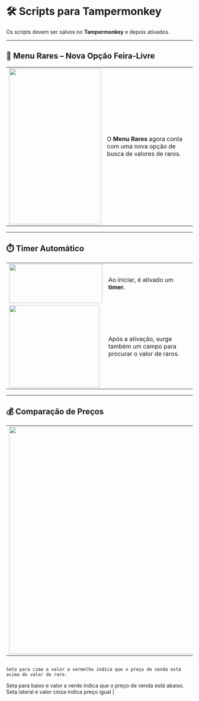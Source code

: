 # 🛠️ Scripts para Tampermonkey

Os scripts devem ser salvos no **Tampermonkey** e depois ativados.

---

## 📌 Menu Rares – Nova Opção Feira-Livre
| | |
|---|---|
| <img width="248" height="422" src="https://github.com/user-attachments/assets/d0be8edf-9ae3-4fa1-ae4a-3d13b98a5f34" /> | O **Menu Rares** agora conta com uma nova opção de busca de valores de raros. |

---

## ⏱️ Timer Automático
| | |
|---|---|
| <img width="252" height="106" src="https://github.com/user-attachments/assets/de6ade53-8dc4-427f-bf46-c54536fc1847" /> | Ao iniciar, é ativado um **timer**. |
| <img width="244" height="222" src="https://github.com/user-attachments/assets/bb8b9210-b68a-48df-a71d-00662385af01" /> | Após a ativação, surge também um campo para procurar o valor de raros. |

---

## 💰 Comparação de Preços
| | |
|---|---|
| <img width="750" height="615" src="https://github.com/user-attachments/assets/53ba2ef3-92d3-4f65-b16e-39234f20802e" /> | A *feira-livre* agora apresenta uma **comparação de preço de venda / valor**, com visualização intuitiva. 
                                                                                                                            Seta para cima e valor a vermelho indica que o preço de venda está acima do valor do raro. 
Seta para baixo e valor a verde indica que o preço de venda está abaixo. 
Seta lateral e valor cinza indica preço igual |
